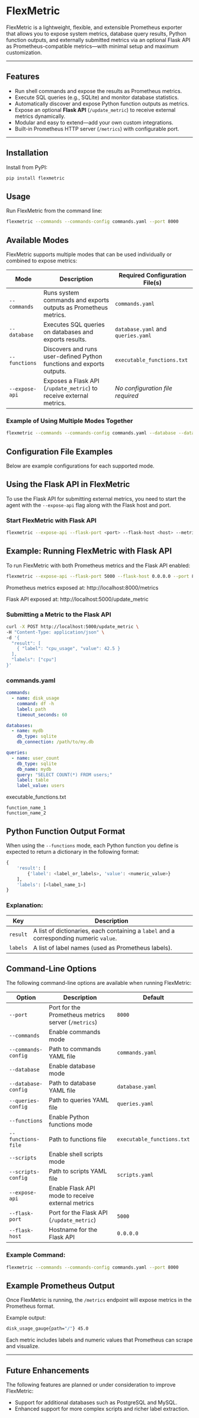 # FlexMetric

FlexMetric is a lightweight, flexible, and extensible Prometheus exporter that allows you to expose system metrics, database query results, Python function outputs, and externally submitted metrics via an optional Flask API as Prometheus-compatible metrics—with minimal setup and maximum customization.

---

## Features

- Run shell commands and expose the results as Prometheus metrics.
- Execute SQL queries (e.g., SQLite) and monitor database statistics.
- Automatically discover and expose Python function outputs as metrics.
- Expose an optional **Flask API** (`/update_metric`) to receive external metrics dynamically.
- Modular and easy to extend—add your own custom integrations.
- Built-in Prometheus HTTP server (`/metrics`) with configurable port.

---

## Installation

Install from PyPI:

```bash
pip install flexmetric
```
## Usage

Run FlexMetric from the command line:

```bash
flexmetric --commands --commands-config commands.yaml --port 8000
```

## Available Modes

FlexMetric supports multiple modes that can be used individually or combined to expose metrics:

| Mode            | Description                                                            | Required Configuration File(s)           |
|-----------------|------------------------------------------------------------------------|------------------------------------------|
| `--commands`     | Runs system commands and exports outputs as Prometheus metrics.         | `commands.yaml`                          |
| `--database`     | Executes SQL queries on databases and exports results.                 | `database.yaml` and `queries.yaml`       |
| `--functions`    | Discovers and runs user-defined Python functions and exports outputs.  | `executable_functions.txt`               |
| `--expose-api`   | Exposes a Flask API (`/update_metric`) to receive external metrics.     | *No configuration file required*         |
### Example of Using Multiple Modes Together

```bash
flexmetric --commands --commands-config commands.yaml --database --database-config database.yaml --queries-config queries.yaml
```

## Configuration File Examples

Below are example configurations for each supported mode.

## Using the Flask API in FlexMetric

To use the Flask API for submitting external metrics, you need to start the agent with the `--expose-api` flag along with the Flask host and port.

### Start FlexMetric with Flask API

```bash
flexmetric --expose-api --flask-port <port> --flask-host <host> --metrics-port <metrics-port>
```

## Example: Running FlexMetric with Flask API

To run FlexMetric with both Prometheus metrics and the Flask API enabled:

```bash
flexmetric --expose-api --flask-port 5000 --flask-host 0.0.0.0 --port 8000
```

Prometheus metrics exposed at:
http://localhost:8000/metrics

Flask API exposed at:
http://localhost:5000/update_metric

### Submitting a Metric to the Flask API
```bash
curl -X POST http://localhost:5000/update_metric \
-H "Content-Type: application/json" \
-d '{
  "result": [
    { "label": "cpu_usage", "value": 42.5 }
  ],
  "labels": ["cpu"]
}'

```

### commands.yaml

```yaml
commands:
  - name: disk_usage
    command: df -h
    label: path
    timeout_seconds: 60
```
```yaml
databases:
  - name: mydb
    db_type: sqlite
    db_connection: /path/to/my.db
````
```yaml
queries:
  - name: user_count
    db_type: sqlite
    db_name: mydb
    query: "SELECT COUNT(*) FROM users;"
    label: table
    label_value: users
```
executable_functions.txt 
```
function_name_1
function_name_2
```

## Python Function Output Format

When using the `--functions` mode, each Python function you define is expected to return a dictionary in the following format:

```python
{
    'result': [
        {'label': <label_or_labels>, 'value': <numeric_value>}
    ],
    'labels': [<label_name_1>]
}
```

### Explanation:

| Key     | Description                                                               |
|--------|---------------------------------------------------------------------------|
| `result` | A list of dictionaries, each containing a `label` and a corresponding numeric `value`. |
| `labels` | A list of label names (used as Prometheus labels).                        |


## Command-Line Options

The following command-line options are available when running FlexMetric:

| Option              | Description                                              | Default                    |
|---------------------|----------------------------------------------------------|----------------------------|
| `--port`             | Port for the Prometheus metrics server (`/metrics`)      | `8000`                     |
| `--commands`         | Enable commands mode                                      |                            |
| `--commands-config`  | Path to commands YAML file                                | `commands.yaml`            |
| `--database`         | Enable database mode                                      |                            |
| `--database-config`  | Path to database YAML file                                | `database.yaml`            |
| `--queries-config`   | Path to queries YAML file                                 | `queries.yaml`             |
| `--functions`        | Enable Python functions mode                              |                            |
| `--functions-file`   | Path to functions file                                    | `executable_functions.txt` |
| `--scripts`          | Enable shell scripts mode                                 |                            |
| `--scripts-config`   | Path to scripts YAML file                                 | `scripts.yaml`             |
| `--expose-api`       | Enable Flask API mode to receive external metrics         |                            |
| `--flask-port`       | Port for the Flask API (`/update_metric`)                 | `5000`                     |
| `--flask-host`       | Hostname for the Flask API                                | `0.0.0.0`                  |
### Example Command:

```bash
flexmetric --commands --commands-config commands.yaml --port 8000
```
## Example Prometheus Output

Once FlexMetric is running, the `/metrics` endpoint will expose metrics in the Prometheus format.

Example output:
```bash
disk_usage_gauge{path="/"} 45.0
```

Each metric includes labels and numeric values that Prometheus can scrape and visualize.

---

## Future Enhancements

The following features are planned or under consideration to improve FlexMetric:

- Support for additional databases such as PostgreSQL and MySQL.
- Enhanced support for more complex scripts and richer label extraction.